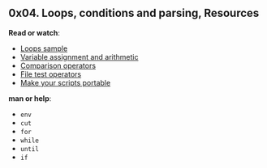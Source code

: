 <h2> 0x04. Loops, conditions and parsing, Resources</h2>

<p><strong>Read or watch</strong>:</p>

<ul>
<li><a href="https://tldp.org/LDP/Bash-Beginners-Guide/html/sect_09_01.html" title="The <code>for</code> loop&quot; target=&ldquo;_blank&rdquo;>The <code>for</code> loop</a> </li>
<li><a href="https://tldp.org/LDP/Bash-Beginners-Guide/html/sect_09_02.html" title="The <code>while</code> loop&quot; target=&ldquo;_blank&rdquo;>The <code>while</code> loop</a> </li>
<li><a href="/rltoken/nl_7uNvLtjRrH1C62_IF_g" title="The <code>until</code> loop&quot; target=&ldquo;_blank&rdquo;>The <code>until</code> loop</a> </li>
<li><a href="/rltoken/U93Es1esHYob0oDmydSVAg" title="Loops sample" target="_blank">Loops sample</a> </li>
<li><a href="/rltoken/olvOKX699pq50rkHRE5cSA" title="Variable assignment and arithmetic" target="_blank">Variable assignment and arithmetic</a> </li>
<li><a href="/rltoken/HxohzllkOWh0t4dy_HptIQ" title="Comparison operators" target="_blank">Comparison operators</a> </li>
<li><a href="/rltoken/g8of2ABPEJfCNtPrDQaqVw" title="File test operators" target="_blank">File test operators</a> </li>
<li><a href="/rltoken/O0Ay21p7tDhfLMsYbtAKug" title="Make your scripts portable" target="_blank">Make your scripts portable</a> </li>
</ul>

<p><strong>man or help</strong>:</p>

<ul>
<li><code>env</code></li>
<li><code>cut</code></li>
<li><code>for</code></li>
<li><code>while</code></li>
<li><code>until</code></li>
<li><code>if</code></li>
</ul>
